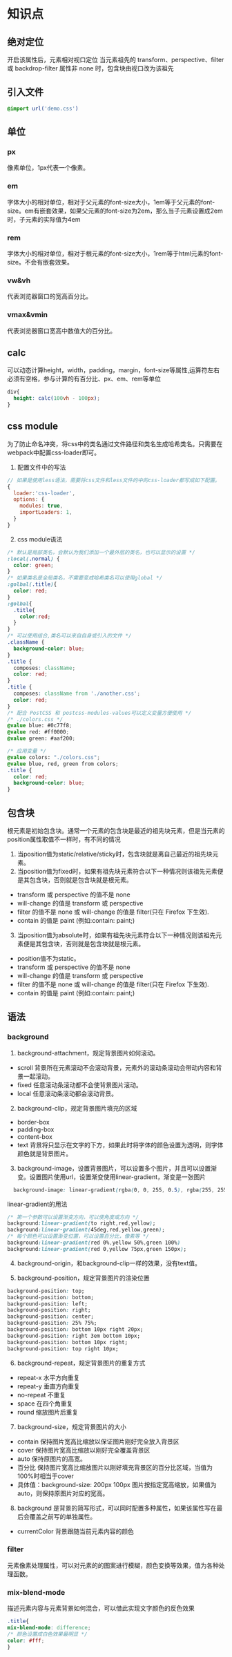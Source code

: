 # 知识点
## 绝对定位
开启该属性后，元素相对视口定位 当元素祖先的 transform、perspective、filter 或 backdrop-filter 属性非 none 时，包含块由视口改为该祖先

## 引入文件
```css
@import url('demo.css')
```

## 单位
### px
像素单位，1px代表一个像素。
### em
字体大小的相对单位，相对于父元素的font-size大小，1em等于父元素的font-size。em有嵌套效果，如果父元素的font-size为2em，那么当子元素设置成2em时，子元素的实际值为4em
### rem
字体大小的相对单位，相对于根元素的font-size大小，1rem等于html元素的font-size。不会有嵌套效果。
### vw&vh
代表浏览器窗口的宽高百分比。
### vmax&vmin
代表浏览器窗口宽高中数值大的百分比。

## calc
可以动态计算height，width，padding，margin，font-size等属性,运算符左右必须有空格，参与计算的有百分比、px、em、rem等单位
```css
div{
  height: calc(100vh - 100px); 
}
```

## css module
为了防止命名冲突，将css中的类名通过文件路径和类名生成哈希类名。只需要在webpack中配置css-loader即可。
1. 配置文件中的写法
```js
// 如果是使用less语法，需要将css文件和less文件的中的css-loader都写成如下配置。
{
  loader:'css-loader',
  options: {
    modules: true,
    importLoaders: 1,
  }
}
```
2. css module语法
```css
/* 默认是局部类名，会默认为我们添加一个最外层的类名，也可以显示的设置 */
:local(.normal) {
  color: green; 
}
/* 如果类名是全局类名，不需要变成哈希类名可以使用global */
:golbal(.title){
  color: red;
}
:golbal{
  .title{
    color:red;
  }
}
/* 可以使用组合,类名可以来自自身或引入的文件 */
.className {
  background-color: blue;
}
.title {
  composes: className;
  color: red;
}
.title {
  composes: className from './another.css'; 
  color: red;
}
/* 配合 PostCSS 和 postcss-modules-values可以定义变量方便使用 */
/* ./colors.css */
@value blue: #0c77f8;
@value red: #ff0000;
@value green: #aaf200;

/* 应用变量 */
@value colors: "./colors.css";
@value blue, red, green from colors;
.title {
  color: red;
  background-color: blue;
}
```

## 包含块
根元素是初始包含块。通常一个元素的包含块是最近的祖先块元素，但是当元素的position属性取值不一样时，有不同的情况
1. 当position值为static/relative/sticky时，包含块就是离自己最近的祖先块元素。
2. 当position值为fixed时，如果有祖先块元素符合以下一种情况则该祖先元素便是其包含块，否则就是包含块就是根元素。
- transform 或 perspective 的值不是 none
- will-change 的值是 transform 或 perspective
- filter 的值不是 none 或 will-change 的值是 filter(只在 Firefox 下生效).
- contain 的值是 paint (例如:contain: paint;)
3. 当position值为absolute时，如果有祖先块元素符合以下一种情况则该祖先元素便是其包含块，否则就是包含块就是根元素。
- position值不为static。
- transform 或 perspective 的值不是 none
- will-change 的值是 transform 或 perspective
- filter 的值不是 none 或 will-change 的值是 filter(只在 Firefox 下生效).
- contain 的值是 paint (例如:contain: paint;)

## 语法
### background
1. background-attachment，规定背景图片如何滚动。
- scroll 背景所在元素滚动不会滚动背景，元素外的滚动条滚动会带动内容和背景一起滚动。
- fixed 任意滚动条滚动都不会使背景图片滚动。
- local 任意滚动条滚动都会滚动背景。
2. background-clip，规定背景图片填充的区域
- border-box
- padding-box
- content-box
- text 背景将只显示在文字的下方，如果此时将字体的颜色设置为透明，则字体颜色就是背景图片。
3. background-image，设置背景图片，可以设置多个图片，并且可以设置渐变。设置图片使用url，设置渐变使用linear-gradient，渐变是一张图片
```css
  background-image: linear-gradient(rgba(0, 0, 255, 0.5), rgba(255, 255, 0, 0.5)),url("./media/examples/lizard.png");
```
linear-gradient的用法
```css
/* 第一个参数可以设置渐变方向，可以使角度或方向 */
background:linear-gradient(to right,red,yellow);
background:linear-gradient(45deg,red,yellow,green);
/* 每个颜色可以设置渐变位置，可以设置百分比，像素等 */
background:linear-gradient(red 0%,yellow 50%,green 100%)  
background:linear-gradient(red 0,yellow 75px,green 150px);
```
4. background-origin，和background-clip一样的效果，没有text值。

5. background-position，规定背景图片的渲染位置
```css
background-position: top;
background-position: bottom;
background-position: left;
background-position: right;
background-position: center;
background-position: 25% 75%;
background-position: bottom 10px right 20px;
background-position: right 3em bottom 10px;
background-position: bottom 10px right;
background-position: top right 10px;
```
6. background-repeat，规定背景图片的重复方式
- repeat-x 水平方向重复
- repeat-y 垂直方向重复
- no-repeat 不重复
- space 在四个角重复
- round 缩放图片后重复

7. background-size，规定背景图片的大小
- contain 保持图片宽高比缩放以保证图片刚好完全放入背景区
- cover 保持图片宽高比缩放以刚好完全覆盖背景区
- auto 保持原图片的高宽。
- 百分比 保持图片宽高比缩放图片以刚好填充背景区的百分比区域，当值为100%时相当于cover
- 具体值：background-size: 200px 100px 图片按指定宽高缩放，如果值为auto，则保持原图片对应的宽高。

8. background
是背景的简写形式，可以同时配置多种属性，如果该属性写在最后会覆盖之前写的单独属性。
- currentColor 背景跟随当前元素内容的颜色

### filter
元素像素处理属性，可以对元素的的图案进行模糊，颜色变换等效果，值为各种处理函数。

### mix-blend-mode
描述元素内容与元素背景如何混合，可以借此实现文字颜色的反色效果
```css
.title{
mix-blend-mode: difference;
/* 颜色设置成白色效果最明显 */
color: #fff; 
}
```






